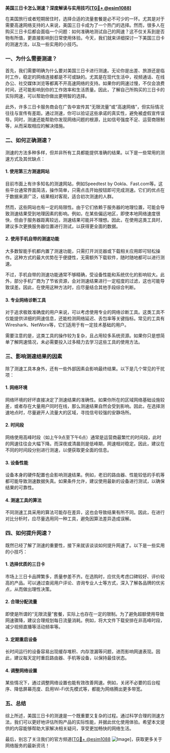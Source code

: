 **美国三日卡怎么测速？深度解读与实用技巧[[TG💪+ @esim1088](https://t.me/s/esim1088)]**

在美国旅行或者短期居住时，选择合适的流量套餐是必不可少的一环。尤其是对于需要高速网络支持的人来说，美国三日卡成为了一个热门的选择。然而，很多人在购买三日卡后都会面临一个问题：如何准确地测试自己的网速？这不仅关系到是否物有所值，更直接影响到日常使用体验。今天，我们就来详细探讨一下美国三日卡的测速方法，以及一些实用的小技巧。

### 一、为什么需要测速？

首先，我们需要明确为什么要对美国三日卡进行测速。无论你是出差、旅游还是临时工作，稳定的网络连接都是不可或缺的。尤其是在现代生活中，视频通话、在线办公、社交媒体浏览等都离不开高速网络的支持。如果你的网速过慢，不仅会浪费时间，还可能影响到你的工作效率和生活质量。因此，了解自己所购买的三日卡的实际网速，可以帮助你做出更明智的选择。

此外，许多三日卡服务商会在广告中宣传其“无限流量”或“高速网络”，但实际情况往往与宣传有差距。通过测速，你可以验证这些承诺的真实性，避免被虚假宣传误导。同时，测速还能帮助你发现网络问题的根源，比如信号强度不足、运营商限制等，从而采取相应的解决措施。

### 二、如何正确测速？

测速的方法多种多样，但并非所有工具都能提供准确的结果。以下是一些常用的测速方式及其优缺点：

#### 1. 使用第三方测速网站

目前市面上有许多知名的测速网站，例如Speedtest by Ookla、Fast.com等。这些平台通常界面简洁，操作简单，只需点击开始按钮即可完成测速。它们的优点在于数据来源广泛，结果相对客观，适合初次测速的人群。

然而，这些网站也有一定的局限性。由于它们依赖于服务器的地理位置，可能会导致测速结果受到地理因素的影响。例如，在某些偏远地区，即使本地网络速度很快，但由于服务器距离较远，测速结果可能并不理想。因此，在使用这类工具时，建议多次更换服务器位置进行测试，以获得更全面的数据。

#### 2. 使用手机自带的测速功能

大多数智能手机都内置了测速功能，只需打开浏览器或下载相关应用即可轻松操作。这种方式的最大优势在于便捷性，无需额外下载软件，随时随地都可以进行测速。

不过，手机自带的测速功能通常不够精确，受设备性能和系统优化的影响较大。此外，部分手机厂商为了节省资源，会对测速结果进行一定程度的过滤，这也可能导致误差。因此，在使用这种方法时，应尽量结合其他手段综合判断。

#### 3. 专业网络诊断工具

对于追求极致准确度的用户来说，可以考虑使用专业的网络诊断工具。这类工具不仅能提供详细的网速信息，还能检测网络延迟、丢包率等关键指标。常见的工具有Wireshark、NetWorx等，它们适用于有一定技术基础的用户。

需要注意的是，这类工具的操作较为复杂，且占用较多系统资源。如果你只是想简单了解网速情况，未必需要投入过多精力去学习这些工具的使用方法。

### 三、影响测速结果的因素

除了测速工具本身外，还有一些外部因素会影响最终结果。以下是几个常见的干扰项：

#### 1. 网络环境

网络环境的好坏直接决定了测速结果的准确性。如果你所在的区域网络基础设施较差，或者存在大量用户同时在线，那么测速结果自然会受到影响。因此，在选择测速地点时，尽量避开人流量大的区域，寻找信号较强的安静场所。

#### 2. 时间段

网络使用高峰时段（如上午9点至下午6点）通常是运营商最繁忙的时间段，此时的网速往往会大幅下降。而深夜或清晨则是低峰期，网速相对稳定。因此，建议在不同的时间段分别进行测速，以便获取更全面的信息。

#### 3. 设备性能

设备本身的硬件配置也会影响测速结果。例如，老旧的路由器、性能较低的手机等都可能导致测速数据失真。如果条件允许，建议使用最新的设备进行测试，以确保结果的可靠性。

#### 4. 测速工具的算法

不同测速工具采用的算法可能存在差异，这也会导致结果有所不同。因此，在进行对比分析时，应尽量选用同一种工具，避免因算法差异造成误解。

### 四、如何提升网速？

既然已经了解了测速的重要性，接下来就该谈谈如何提升网速了。以下是一些实用的小技巧：

#### 1. 选择优质的三日卡

市场上三日卡品牌繁多，质量参差不齐。在选购时，应优先考虑口碑较好、评价较高的产品。可以通过查阅用户评论、咨询专业人士等方式，深入了解各品牌的优劣点，从而做出理性决策。

#### 2. 合理分配流量

即使是所谓的“无限流量”套餐，实际上也存在一定的限制。为了避免超额使用导致网速骤降，建议合理规划每日流量消耗。例如，将大文件下载安排在非高峰时段，减少视频直播等活动频率等。

#### 3. 定期重启设备

长时间运行的设备容易出现缓存堆积、内存泄漏等问题，进而影响网速表现。因此，建议每天定时重启路由器、手机等设备，以保持最佳状态。

#### 4. 调整网络设置

某些情况下，通过调整网络设置也能有效改善网速。例如，关闭不必要的后台程序、降低屏幕亮度、启用Wi-Fi优先模式等，都能为网络腾出更多带宽。

### 五、总结

综上所述，美国三日卡的测速是一个既重要又复杂的过程。通过科学合理的测速方法，我们可以更好地评估所购产品的实际性能，并据此优化使用体验。希望本文提供的内容能够帮助大家解决相关疑问，享受更加畅快的网络生活。

最后，别忘了关注我们的官方频道[[TG💪+ @esim1088](https://t.me/s/esim1088) ![Image](https://i.postimg.cc/4NQfJmqS/Snipaste-2025-05-13-00-14-12.png)]，获取更多关于网络服务的最新资讯！